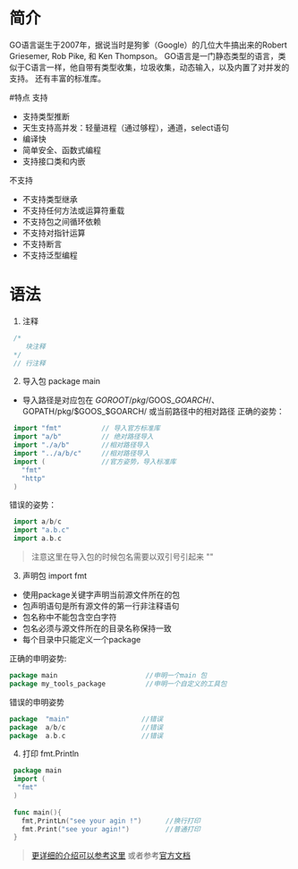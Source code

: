 # 简介
<p> GO语言诞生于2007年，据说当时是狗爹（Google）的几位大牛搞出来的Robert Griesemer, Rob Pike, 和 Ken Thompson。
GO语言是一门静态类型的语言，类似于C语言一样，他自带有类型收集，垃圾收集，动态输入，以及内置了对并发的支持。
还有丰富的标准库。</p>

#特点
<span>支持</span>
* 支持类型推断
* 天生支持高并发：轻量进程（通过够程），通道，select语句
* 编译快
* 简单安全、函数式编程
* 支持接口类和内嵌

<span>不支持</span>
* 不支持类型继承
* 不支持任何方法或运算符重载
* 不支持包之间循环依赖
* 不支持对指针运算
* 不支持断言
* 不支持泛型编程


# 语法

 1. 注释   
  ```go
   /*
      块注释
   */
   // 行注释
  ```
 2. 导入包  package main
  * 导入路径是对应包在 $GOROOT/pkg/$GOOS_$GOARCH/、$GOPATH/pkg/$GOOS_$GOARCH/ 或当前路径中的相对路径
 正确的姿势：
  ```go
   import "fmt"          // 导入官方标准库  
   import "a/b"          // 绝对路径导入
   import "./a/b"        //相对路径导入
   import "../a/b/c"     //相对路径导入
   import (              //官方姿势，导入标准库
     "fmt"
     "http"
   )
  ```
 错误的姿势：
  ```go
   import a/b/c
   import "a.b.c"
   import a.b.c
  ```
  >注意这里在导入包的时候包名需要以双引号引起来 ""
  
 3. 声明包  import fmt
  * 使用package关键字声明当前源文件所在的包
  * 包声明语句是所有源文件的第一行非注释语句
  * 包名称中不能包含空白字符
  * 包名必须与源文件所在的目录名称保持一致
  * 每个目录中只能定义一个package
  
正确的申明姿势:

  ```go
  package main                      //申明一个main 包
  package my_tools_package          //申明一个自定义的工具包
  ```

 错误的申明姿势

  ```go
  package  "main"                  //错误
  package  a/b/c                   //错误
  package  a.b.c                   //错误

  ```

 4. 打印 fmt.Println
  ```go
   package main
   import (
    "fmt"
   )
   
   func main(){
     fmt,PrintLn("see your agin !")      //换行打印
     fmt.Print("see your agin!")         //普通打印
   }
  ```
  > [更详细的介绍可以参考这里](http://www.jianshu.com/p/8be8d36e779c) 或者参考[官方文档](http://golang-examples.tumblr.com/post/86795367134/fmtprintf-format-reference-cheat-sheet)  
  
  
  
  
  
  
  
  
  
  
  
  
  
  
  
  
  
  
  
  
  
  

